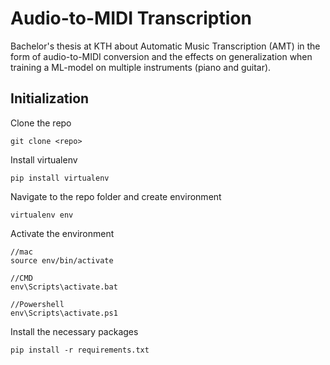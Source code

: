 # Audio-to-MIDI Transcription
Bachelor's thesis at KTH about Automatic Music Transcription (AMT) in the form of audio-to-MIDI conversion and the effects on generalization when training a ML-model on multiple instruments (piano and guitar).

## Initialization
Clone the repo
```
git clone <repo>
```

Install virtualenv
```
pip install virtualenv
```

Navigate to the repo folder and create environment
```
virtualenv env
```

Activate the environment
```
//mac
source env/bin/activate

//CMD
env\Scripts\activate.bat

//Powershell
env\Scripts\activate.ps1
```

Install the necessary packages
```
pip install -r requirements.txt
```